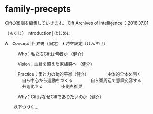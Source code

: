 # family-precepts
Ciftの家訓を編集していきます。
Cift Archives of Intelligence ：2018.07.01

（もくじ）
Introduction│はじめに

 A　Concept│世界観（固定）＊時空設定（けんすけ）

　　　Who：私たちCiftは何者か （健介）

　　　Vision：血縁を超えた家族観へ （健介）

　　　Practice：愛と力の動的平衡（健介）
　　　　主体的全体を開く
　　　　自ら中心から運動をつくる
　　　　自ら亜周辺で意識変容する
　　　　共進化する
　　　　多拠点推奨

　　　Why：CiftはなぜCiftでありたいのか（健介）
   
   　　以下つづく…
